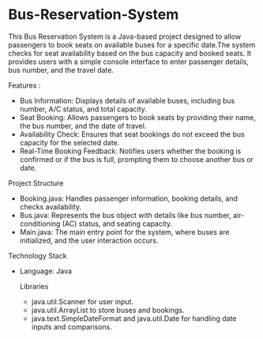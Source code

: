 # Bus-Reservation-System
This Bus Reservation System is a Java-based project designed to allow passengers to book seats on available buses for a specific date.The system checks for seat availability based on the bus capacity and booked seats. It provides users with a simple console interface to enter passenger details, bus number, and the travel date.

Features :

* Bus Information: Displays details of available buses, including bus number, A/C status, and total capacity.
* Seat Booking: Allows passengers to book seats by providing their name, the bus number, and the date of travel.
* Availability Check: Ensures that seat bookings do not exceed the bus capacity for the selected date.
* Real-Time Booking Feedback: Notifies users whether the booking is confirmed or if the bus is full, prompting them to choose another bus or date.

Project Structure
* Booking.java: Handles passenger information, booking details, and checks availability.
* Bus.java: Represents the bus object with details like bus number, air-conditioning (AC) status, and seating capacity.
* Main.java: The main entry point for the system, where buses are initialized, and the user interaction occurs.

Technology Stack
* Language: Java

  Libraries
    * java.util.Scanner for user input.
    * java.util.ArrayList to store buses and bookings.
    * java.text.SimpleDateFormat and java.util.Date for handling date inputs and comparisons.
